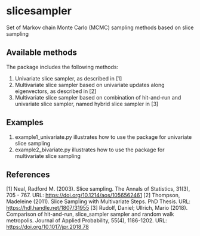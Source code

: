 # slicesampler

Set of Markov chain Monte Carlo (MCMC) sampling methods based on slice sampling

## Available methods

The package includes the following methods:
1. Univariate slice sampler, as described in [1]
2. Multivariate slice sampler based on univariate updates along eigenvectors, as described in [2]
3. Multivariate slice sampler based on combination of hit-and-run and univariate slice sampler, named hybrid slice sampler in [3]

## Examples

1. example1_univariate.py illustrates how to use the package for univariate slice sampling
2. example2_bivariate.py illustrates how to use the package for multivariate slice sampling

## References
[1] Neal, Radford M. (2003). Slice sampling. The Annals of Statistics, 31(3), 705 - 767. URL: https://doi.org/10.1214/aos/1056562461
[2] Thompson, Madeleine (2011). Slice Sampling with Multivariate Steps. PhD Thesis. URL: https://hdl.handle.net/1807/31955
[3] Rudolf, Daniel; Ullrich, Mario (2018). Comparison of hit-and-run, slice_sampler sampler and random walk metropolis. Journal of Applied Probability, 55(4), 1186-1202. URL: https://doi.org/10.1017/jpr.2018.78
